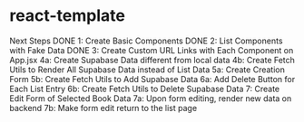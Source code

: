 # react-template
Next Steps
DONE 1: Create Basic Components 
DONE 2: List Components with Fake Data
DONE 3: Create Custom URL Links with Each Component on App.jsx
4a: Create Supabase Data different from local data
4b: Create Fetch Utils to Render All Supabase Data instead of List Data
5a: Create Creation Form
5b: Create Fetch Utils to Add Supabase Data
6a: Add Delete Button for Each List Entry
6b: Create Fetch Utils to Delete Supabase Data
7: Create Edit Form of Selected Book Data
7a: Upon form editing, render new data on backend
7b: Make form edit return to the list page
